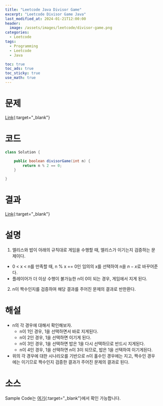 ```yaml
---
title: "Leetcode Java Divisor Game"
excerpt: "Leetcode Divisor Game Java"
last_modified_at: 2024-01-21T12:00:00
header:
  image: /assets/images/leetcode/divisor-game.png
categories:
  - Leetcode
tags:
  - Programming
  - Leetcode
  - Java

toc: true
toc_ads: true
toc_sticky: true
use_math: true
---
```

# 문제
[Link](https://leetcode.com/problems/divisor-game){:target="_blank"}

# 코드
```java
class Solution {

	public boolean divisorGame(int n) {
		return n % 2 == 0;
	}

}
```

# 결과
[Link](https://leetcode.com/problems/divisor-game/submissions/1152118125/){:target="_blank"}

# 설명
1. 엘리스와 밥이 아래의 규칙대로 게임을 수행할 때, 엘리스가 이기는지 검증하는 문제이다.
- 0 < x < n를 만족할 때, n % x == 0인 임의의 x를 선택하여 n을 $n - x$로 바꾸어준다.
- 플레이어가 더 이상 수행이 불가능한 n이 0이 되는 경우, 게임에서 지게 된다.

2. n이 짝수인지를 검증하여 해당 결과를 주어진 문제의 결과로 반한환다.

# 해설
- n의 각 경우에 대해서 확인해보자.
  - n이 1인 경우, 1을 선택하면서 바로 지게된다.
  - n이 2인 경우, 1을 선택하면 이기게 된다.
  - n이 3인 경우, 1을 선택하면 밥은 1을 다시 선택하므로 반드시 지게된다.
  - n이 4인 경우, 1을 선택하면 n이 3이 되므로, 밥은 1을 선택하여 이기게된다.
- 위의 각 경우에 대한 시나리오를 기반으로 n이 홀수인 경우에는 지고, 짝수인 경우에는 이기므로 짝수인지 검증한 결과가 주어진 문제의 결과로 된다.

# 소스
Sample Code는 [여기](https://github.com/GracefulSoul/leetcode/blob/master/src/main/java/gracefulsoul/problems/DivisorGame.java){:target="_blank"}에서 확인 가능합니다.